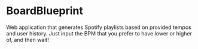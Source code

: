 # BoardBlueprint

Web application that generates Spotify playlists based on provided tempos and user history.
Just input the BPM that you prefer to have lower or higher of, and then wait!
